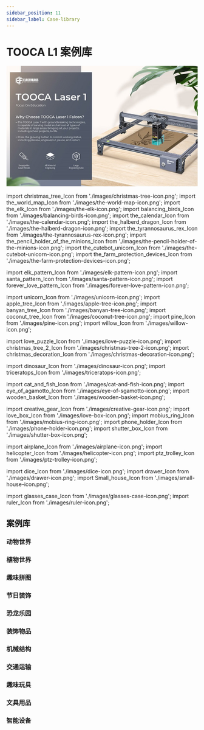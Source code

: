 ```yaml
---
sidebar_position: 11
sidebar_label: Case-library
---
```


# TOOCA L1 案例库

![](./images/tooca-laser-1-icon.png)

import christmas_tree_Icon from './images/christmas-tree-icon.png';
import the_world_map_Icon from './images/the-world-map-icon.png';
import the_elk_Icon from './images/the-elk-icon.png';
import balancing_birds_Icon from './images/balancing-birds-icon.png';
import the_calendar_Icon from './images/the-calendar-icon.png';
import the_halberd_dragon_Icon from './images/the-halberd-dragon-icon.png';
import the_tyrannosaurus_rex_Icon from './images/the-tyrannosaurus-rex-icon.png';
import the_pencil_holder_of_the_minions_Icon from './images/the-pencil-holder-of-the-minions-icon.png';
import the_cutebot_unicorn_Icon from './images/the-cutebot-unicorn-icon.png';
import the_farm_protection_devices_Icon from './images/the-farm-protection-devices-icon.png';

import elk_pattern_Icon from './images/elk-pattern-icon.png';
import santa_pattern_Icon from './images/santa-pattern-icon.png';
import forever_love_pattern_Icon from './images/forever-love-pattern-icon.png';

import unicorn_Icon from './images/unicorn-icon.png';
import apple_tree_Icon from './images/apple-tree-icon.png';
import banyan_tree_Icon from './images/banyan-tree-icon.png';
import coconut_tree_Icon from './images/coconut-tree-icon.png';
import pine_Icon from './images/pine-icon.png';
import willow_Icon from './images/willow-icon.png';

import love_puzzle_Icon from './images/love-puzzle-icon.png';
import christmas_tree_2_Icon from './images/christmas-tree-2-icon.png';
import christmas_decoration_Icon from './images/christmas-decoration-icon.png';

import dinosaur_Icon from './images/dinosaur-icon.png';
import triceratops_Icon from './images/triceratops-icon.png';

import cat_and_fish_Icon from './images/cat-and-fish-icon.png';
import eye_of_agamotto_Icon from './images/eye-of-sgamotto-icon.png';
import wooden_basket_Icon from './images/wooden-basket-icon.png';

import creative_gear_Icon from './images/creative-gear-icon.png';
import love_box_Icon from './images/love-box-icon.png';
import mobius_ring_Icon from './images/mobius-ring-icon.png';
import phone_holder_Icon from './images/phone-holder-icon.png';
import shutter_box_Icon from './images/shutter-box-icon.png';

import airplane_Icon from './images/airplane-icon.png';
import helicopter_Icon from './images/helicopter-icon.png';
import ptz_trolley_Icon from './images/ptz-trolley-icon.png';

import dice_Icon from './images/dice-icon.png';
import drawer_Icon from './images/drawer-icon.png';
import Small_house_Icon from './images/small-house-icon.png';

import glasses_case_Icon from './images/glasses-case-icon.png';
import ruler_Icon from './images/ruler-icon.png';



## 案例库


### 动物世界

<cardbox>
    <card
    href="./case-03-the-elk/"
    title="The Elk"
    description="The elk is a large herbivore with a black longitudinal stripe on the back of the neck and a brownish-white belly and rump, and after September the body fur is replaced by a longer, thicker gray winter coat."
    img={the_elk_Icon}
  />
    <card
    href="./case-04-balancing-birds/"
    title="Balancing Birds"
    description="A toy that uses the beak of the bird to stop on your finger. No matter where you put the bird (where you can place it or on your finger), it can balance and stabilize without falling. Like a real bird to fly.
The reason why the bird canl balance is that the actual center of gravity of the whole bird is on the beak tip point. Although it looks like the bird's whole body is in the air and the bird's point of force is on its fingers, the actual weight of the bird's wings is heavier and the whole bird's center of gravity is directly below the tip of its beak."
    img={balancing_birds_Icon}
  />
  <card
    href="./case-03-the-elk/"
    title="Unicorn"
    description=""
    img={unicorn_Icon}
  />
</cardbox>

### 植物世界

<cardbox>
  <card
    href="./case-03-the-elk/"
    title="Apple tree"
    description="The elk is a large herbivore with a black longitudinal stripe on the back of the neck and a brownish-white belly and rump, and after September the body fur is replaced by a longer, thicker gray winter coat."
    img={apple_tree_Icon}
  />
  <card
    href="./case-03-the-elk/"
    title="Banyan tree"
    description="The elk is a large herbivore with a black longitudinal stripe on the back of the neck and a brownish-white belly and rump, and after September the body fur is replaced by a longer, thicker gray winter coat."
    img={banyan_tree_Icon}
  />
  <card
    href="./case-03-the-elk/"
    title="Coconut tree"
    description="The elk is a large herbivore with a black longitudinal stripe on the back of the neck and a brownish-white belly and rump, and after September the body fur is replaced by a longer, thicker gray winter coat."
    img={coconut_tree_Icon}
  />
  <card
    href="./case-03-the-elk/"
    title="pine"
    description="The elk is a large herbivore with a black longitudinal stripe on the back of the neck and a brownish-white belly and rump, and after September the body fur is replaced by a longer, thicker gray winter coat."
    img={pine_Icon}
  />
  <card
    href="./case-03-the-elk/"
    title="Willow"
    description="The elk is a large herbivore with a black longitudinal stripe on the back of the neck and a brownish-white belly and rump, and after September the body fur is replaced by a longer, thicker gray winter coat."
    img={willow_Icon}
  />
</cardbox>

### 趣味拼图

<cardbox>
    <card
    href="./case-02-the-world-map/"
    title="The World Map"
    description="The World Map (The World Map) is a map depicting the entire surface of the earth, usually with topography, latitude and longitude lines, and other data such as place names, etc. Users can use the latitude and longitude lines to find out the specific location of each place on the world map, so as to understand the whole world. There are various ways to project the earth's surface onto a flat surface. Make a world map puzzle by yourself with TOOCA Laser 1."
    img={the_world_map_Icon}
  />
  <card
    href="./case-02-the-world-map/"
    title="Love puzzle"
    description=""
    img={love_puzzle_Icon}
  />

</cardbox>

### 节日装饰


<cardbox>
    <card
    href="./case-01-christmas-tree/"
    title="The Christmas Tree"
    description="A Christmas tree is an evergreen tree decorated with lighted candles and decorations of firs or cedars. As one of the important components of Christmas, the modern Christmas tree originated in Germany and gradually became popular worldwide, becoming one of the most famous traditions in Christmas celebrations.
It is said that the Christmas tree first appeared in ancient Rome in mid-December during the so-called Festival of the Gods of Agriculture. Nowadays it is common to get an evergreen plant such as a pine tree inside or outdoors around Christmas time and decorate it with Christmas lights and colorful decorations. An angel or star is placed at the top of the tree."
    img={christmas_tree_Icon}
  />
  <card
    href="./case-10-the-farm-protection-devices/"
    title="Elk pattern"
    description=""
    img={elk_pattern_Icon}
  />

  <card
    href="./case-10-the-farm-protection-devices/"
    title="Santa pattern"
    description=""
    img={santa_pattern_Icon}
  />

  <card
    href="./case-10-the-farm-protection-devices/"
    title="Christmas tree 2"
    description=""
    img={christmas_tree_2_Icon}
  />

  <card
    href="./case-10-the-farm-protection-devices/"
    title="Christmas decoration"
    description=""
    img={christmas_decoration_Icon}
  />


</cardbox>

### 恐龙乐园

<cardbox>
    <card
    href="./case-07-the-tyrannosaurus-rex/"
    title="Tyrannosaurus Rex"
    description="The tyrannosaurus rex, or Rex Tyrannosaurus, survived in the Maastrichtian (MAA) period at the end of the Cretaceous about 68.5 to 65 million years ago at the very end of the Cretaceous and was one of the last non-avian species of the dinosaur before the Cretaceous-Tertiary extinction event. Fossils are found in the United States and Canada in North America, and it is one of the most recently extinct dinosaurs. Make a Tyrannosaurus Rex assembled model with a laser cutter."
    img={the_tyrannosaurus_rex_Icon}
  />
  <card
    href="./case-06-the-halberd-dragon/"
    title="Halberd Dragon"
    description="The halberd dragon, also called spiny shield horned dinosaur, lived in the late Cretaceous period, is a kind of phytophagous horned dinosaur, the neck shield Halberd dragon's head is large, and the neck has a beautiful shield-shaped ring-shaped ornament. The shield ornaments around the long horn of six different sizes, constitute the Halberd dragon that big scary neck shield, this neck shield can not only scare the enemy. This neck shield generally grows spectacularly beautiful in strong and powerful males but is not developed in females, so experts speculate that its role is mainly for a display to attract the attention of the opposite sex. Because this neck shield looks very much like the ancient Chinese weapon in the halberd, it was figuratively named the halberd dragon. The strong limbs of the halberd dragon support the huge body. The horns of the halberd dragon and the bone spikes of the neck shield are like a sharp sword, which is a terrible weapon to turn defense into attack. The beak like a parrot's curved beak can cut to feed on the leaves of low plants. The halberd dragon's snout horn, about 60 cm long, is the main weapon when attacking."
    img={the_halberd_dragon_Icon}
  />
  <card
    href="./case-06-the-halberd-dragon/"
    title="Dinosaur"
    description=""
    img={dinosaur_Icon}
  />
  <card
    href="./case-06-the-halberd-dragon/"
    title="Triceratops"
    description=""
    img={triceratops_Icon}
  />
</cardbox>



### 装饰物品

<cardbox>
  <card
    href="./case-10-the-farm-protection-devices/"
    title="Cat and fish"
    description=""
    img={cat_and_fish_Icon}
  />
  <card
    href="./case-10-the-farm-protection-devices/"
    title="Forever love"
    description=""
    img={forever_love_pattern_Icon}
  />
   <card
    href="./case-10-the-farm-protection-devices/"
    title="Eye Of Agamotto"
    description=""
    img={eye_of_agamotto_Icon}
  />
  <card
    href="./case-10-the-farm-protection-devices/"
    title="Wooden basket"
    description=""
    img={wooden_basket_Icon}
  />
</cardbox>

### 机械结构

<cardbox>
  <card
    href="./case-10-the-farm-protection-devices/"
    title="Creative gear"
    description=""
    img={creative_gear_Icon}
  />
  <card
    href="./case-10-the-farm-protection-devices/"
    title="Love box"
    description=""
    img={love_box_Icon}
  />
  <card
    href="./case-10-the-farm-protection-devices/"
    title="Mobius ring"
    description=""
    img={mobius_ring_Icon}
  />
  <card
    href="./case-10-the-farm-protection-devices/"
    title="Phone holder"
    description=""
    img={phone_holder_Icon}
  />
  <card
    href="./case-10-the-farm-protection-devices/"
    title="Shutter box"
    description=""
    img={shutter_box_Icon}
  />
</cardbox>


### 交通运输


<cardbox>
  <card
    href="./case-10-the-farm-protection-devices/"
    title="Airplane"
    description=""
    img={airplane_Icon}
  />
  <card
    href="./case-10-the-farm-protection-devices/"
    title="Helicopter"
    description=""
    img={helicopter_Icon}
  />
  <card
    href="./case-10-the-farm-protection-devices/"
    title="PTZ trolley"
    description=""
    img={ptz_trolley_Icon}
  />

</cardbox>

### 趣味玩具


<cardbox>
  <card
    href="./case-10-the-farm-protection-devices/"
    title="Dice"
    description=""
    img={dice_Icon}
  />


  <card
    href="./case-10-the-farm-protection-devices/"
    title="Small house"
    description=""
    img={Small_house_Icon}
  />

</cardbox>

### 文具用品


<cardbox>
    <card
    href="./case-08-the-pencil-holder-of-the-minions/"
    title="The Pencil Holder of the Minions"
    description="A pen holder is a columnar container for holding pens or other long stationery, and comes in a variety of shapes and materials. Traditional penholders are made of wood, stone, pottery, bamboo, and other materials."
    img={the_pencil_holder_of_the_minions_Icon}
  />
   <card
    href="./case-10-the-farm-protection-devices/"
    title="Drawer"
    description=""
    img={drawer_Icon}
    />
    <card
    href="./case-05-the-calendar/"
    title="The Calendar"
    description="The calendar is a publication for daily use, recording dates and other relevant information.
The creative combination of calendar and pen holder is not only practical but also saves space on the desktop."
    img={the_calendar_Icon}
  />
  <card
    href="./case-05-the-calendar/"
    title="Glasses case"
    description=""
    img={glasses_case_Icon}
  />
  <card
    href="./case-05-the-calendar/"
    title="ruler"
    description=""
    img={ruler_Icon}
  />
</cardbox>


### 智能设备


<cardbox>
    <card
    href="./case-09-the-cutebot-unicorn/"
    title="The Cutebot Unicorn"
    description="The unicorn appears in large numbers in June to August, with a tendency to light, mostly day and night, often gathered in the daytime at the sap flow of green oak, or in the light wax trees also often appear to gather hundreds of unicorns, at night, in mountainous areas with street lights, can often find their traces. They mainly feed on the sap of tree wounds, or ripe fruit, and basically do not cause harm to crops and trees."
    img={the_cutebot_unicorn_Icon}
  />
  <card
    href="./case-10-the-farm-protection-devices/"
    title="The Farm Protection Devices"
    description="In order to protect the farmlands from people to get in, we can set a farmland protection device."
    img={the_farm_protection_devices_Icon}
  />
</cardbox>
